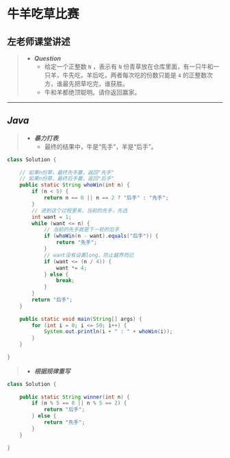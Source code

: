 # 牛羊吃草比赛

## 左老师课堂讲述

> - ***Question***
>   - 给定一个正整数 `N` ，表示有 `N` 份青草放在仓库里面，有一只牛和一只羊，牛先吃，羊后吃，两者每次吃的份数只能是 `4` 的正整数次方，谁最先把草吃完，谁获胜。
>   - 牛和羊都绝顶聪明。请你返回赢家。

---

## *Java*

> - ***暴力打表***
>   - 最终的结果中，牛是“先手”，羊是“后手”。

```java
class Solution {
    
    // 如果n份草，最终先手赢，返回"先手"
    // 如果n份草，最终后手赢，返回"后手"
    public static String whoWin(int n) {
        if (n < 5) {
            return n == 0 || n == 2 ? "后手" : "先手";
        }
        // 进到这个过程里来，当前的先手，先选
        int want = 1;
        while (want <= n) {
            // 当前的先手就是下一轮的后手
            if (whoWin(n - want).equals("后手")) {
                return "先手";
            }
            // want没有设置long，防止越界而已
            if (want <= (n / 4)) {
                want *= 4;
            } else {
                break;
            }
        }
        return "后手";
    }
    
    public static void main(String[] args) {
        for (int i = 0; i <= 50; i++) {
            System.out.println(i + " : " + whoWin(i));
        }
    }
    
}
```

> - ***根据规律重写***

```java
class Solution {
    
    public static String winner(int n) {
        if (n % 5 == 0 || n % 5 == 2) {
            return "后手";
        } else {
            return "先手";
        }
    }
    
}
```

